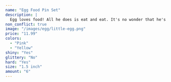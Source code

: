```yaml
---
name: "Egg Food Pin Set"
description: |
  Egg loves food! All he does is eat and eat. It's no wonder that he's a little bit on the chubby side.
non_conflict: true
image: "/images/egg/little-egg.png"
price: "11.99"
colors:
  - "Pink"
  - "Yellow"
shiny: "Yes"
glittery: "No"
hard: "Yes"
size: "1.5 inch"
amount: "6"
---
```

